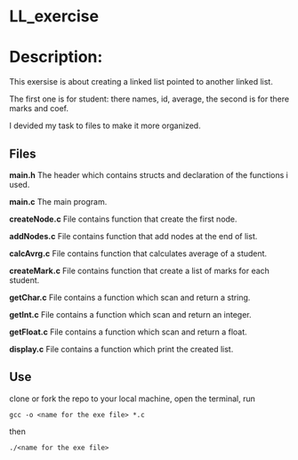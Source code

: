 ﻿# LL_exercise

<h1>Description:</h1>

This exersise is about creating a linked list pointed to another linked list.

The first one is for student: there names, id, average,
the second is for there marks and coef.

I devided my task to files to make it more organized.

<h2>Files</h2>

**main.h**
The header which contains structs and declaration of the functions i used.

**main.c**
The main program.

**createNode.c**
File contains function that create the first node.

**addNodes.c**
File contains function that add nodes at the end of list.

**calcAvrg.c**
File contains function that calculates average of a student.

**createMark.c**
File contains function that create a list of marks for each student.

**getChar.c**
File contains a function which scan and return a string.

**getInt.c**
File contains a function which scan and return an integer.

**getFloat.c**
File contains a function which scan and return a float.

**display.c**
File contains a function which print the created list.
<h2>Use</h2>
clone or fork  the repo to your local machine, open the terminal, run

    gcc -o <name for the exe file> *.c

then

    ./<name for the exe file>
